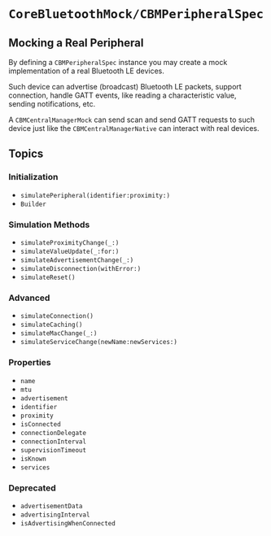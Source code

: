 # ``CoreBluetoothMock/CBMPeripheralSpec``

## Mocking a Real Peripheral

By defining a ``CBMPeripheralSpec`` instance you may create a mock implementation
of a real Bluetooth LE devices. 

Such device can advertise (broadcast) Bluetooth LE packets, support connection,
handle GATT events, like reading a characteristic value, sending notifications, etc.

A ``CBMCentralManagerMock`` can send scan and send GATT requests to such device just
like the ``CBMCentralManagerNative`` can interact with real devices.

## Topics

### Initialization

- ``simulatePeripheral(identifier:proximity:)``
- ``Builder``

### Simulation Methods

- ``simulateProximityChange(_:)``
- ``simulateValueUpdate(_:for:)``
- ``simulateAdvertisementChange(_:)``
- ``simulateDisconnection(withError:)``
- ``simulateReset()``

### Advanced

- ``simulateConnection()``
- ``simulateCaching()``
- ``simulateMacChange(_:)``
- ``simulateServiceChange(newName:newServices:)``

### Properties

- ``name``
- ``mtu``
- ``advertisement``
- ``identifier``
- ``proximity``
- ``isConnected``
- ``connectionDelegate``
- ``connectionInterval``
- ``supervisionTimeout``
- ``isKnown``
- ``services``

### Deprecated

- ``advertisementData``
- ``advertisingInterval``
- ``isAdvertisingWhenConnected``

